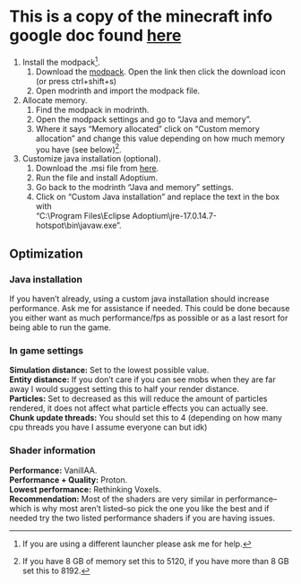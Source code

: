 # This is a copy of the minecraft info google doc found [here](https://docs.google.com/document/d/1aVOYEOftEsvlVb9I2s22hSNT7qydCiJFhffJJZ50Q-k/edit?usp=sharing)

1. Install the modpack[^1].  
   1. Download the [modpack](https://github.com/chocolalatte/Minecraft-Server/blob/main/base/pack.mrpack). Open the link then click the download icon (or press ctrl+shift+s)  
   2. Open modrinth and import the modpack file.  
2. Allocate memory.  
   1. Find the modpack in modrinth.  
   2. Open the modpack settings and go to “Java and memory”.  
   3. Where it says “Memory allocated” click on “Custom memory allocation” and change this value depending on how much memory you have (see below)[^2].  
3. Customize java installation (optional).  
   1. Download the .msi file from [here](https://adoptium.net/temurin/releases/?version=17&package=jre&arch=x64&os=windows).  
   2. Run the file and install Adoptium.  
   3. Go back to the modrinth “Java and memory” settings.  
   4. Click on “Custom Java installation” and replace the text in the box with  
      “C:\\Program Files\\Eclipse Adoptium\\jre-17.0.14.7-hotspot\\bin\\javaw.exe”.

## Optimization

### Java installation

If you haven’t already, using a custom java installation should increase performance. Ask me for assistance if needed. This could be done because you either want as much performance/fps as possible or as a last resort for being able to run the game.

### In game settings

**Simulation distance:** Set to the lowest possible value.  
**Entity distance:** If you don’t care if you can see mobs when they are far away I would suggest setting this to half your render distance.  
**Particles:** Set to decreased as this will reduce the amount of particles rendered, it does not affect what particle effects you can actually see.  
**Chunk update threads:** You should set this to 4 (depending on how many cpu threads you have I assume everyone can but idk)

### Shader information

**Performance:** VanillAA.  
**Performance \+ Quality:** Proton.  
**Lowest performance:** Rethinking Voxels.  
**Recommendation:** Most of the shaders are very similar in performance–which is why most aren’t listed–so pick the one you like the best and if needed try the two listed performance shaders if you are having issues.

[^1]:  If you are using a different launcher please ask me for help.

[^2]:  If you have 8 GB of memory set this to 5120, if you have more than 8 GB set this to 8192\.
